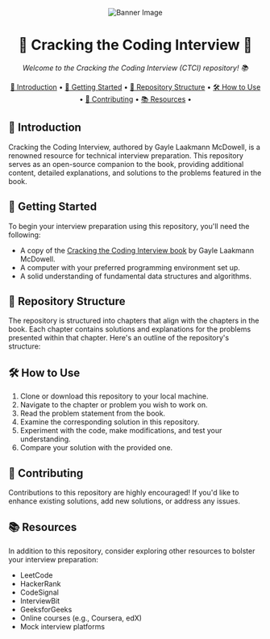 <!-- Add a banner image if desired -->
<p align="center">
  <img src="https://github.com/Fanibhusana/Cracking_The_Coding_Interview/assets/125716338/195bf361-ff53-4ca1-b38c-93e266177ccc" alt="Banner Image">
</p>

<h1 align="center">🚀 Cracking the Coding Interview  🚀</h1>

<p align="center">
  <em>Welcome to the Cracking the Coding Interview (CTCI) repository! 📚</em>
</p>

<p align="center">
  <a href="#introduction">📖 Introduction</a> •
  <a href="#getting-started">🚀 Getting Started</a> •
  <a href="#repository-structure">📂 Repository Structure</a> •
  <a href="#how-to-use">🛠️ How to Use</a> •
  <a href="#contributing">🤝 Contributing</a> •
  <a href="#resources">📚 Resources</a> •
</p>

## 📖 Introduction

Cracking the Coding Interview, authored by Gayle Laakmann McDowell, is a renowned resource for technical interview preparation. This repository serves as an open-source companion to the book, providing additional content, detailed explanations, and solutions to the problems featured in the book.

## 🚀 Getting Started

To begin your interview preparation using this repository, you'll need the following:

- A copy of the [Cracking the Coding Interview book](http://www.amazon.com/Cracking-Coding-Interview-Programming-Questions/dp/0984782850) by Gayle Laakmann McDowell.
- A computer with your preferred programming environment set up.
- A solid understanding of fundamental data structures and algorithms.

## 📂 Repository Structure

The repository is structured into chapters that align with the chapters in the book. Each chapter contains solutions and explanations for the problems presented within that chapter. Here's an outline of the repository's structure:


## 🛠️ How to Use

1. Clone or download this repository to your local machine.
2. Navigate to the chapter or problem you wish to work on.
3. Read the problem statement from the book.
4. Examine the corresponding solution in this repository.
5. Experiment with the code, make modifications, and test your understanding.
6. Compare your solution with the provided one.

## 🤝 Contributing

Contributions to this repository are highly encouraged! If you'd like to enhance existing solutions, add new solutions, or address any issues.

## 📚 Resources

In addition to this repository, consider exploring other resources to bolster your interview preparation:

- LeetCode
- HackerRank
- CodeSignal
- InterviewBit
- GeeksforGeeks
- Online courses (e.g., Coursera, edX)
- Mock interview platforms

